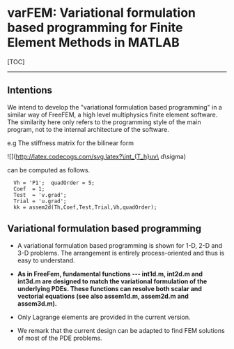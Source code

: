 # varFEM: Variational formulation based programming for Finite Element Methods in MATLAB

[TOC]
 
 --------------

## Intentions

We intend to develop the "variational formulation based programming"  in a similar way of FreeFEM, a high level multiphysics finite element software. The similarity here only refers to the programming style of the main program, not to the internal architecture of the software.


e.g  The stiffness matrix for the bilinear form 

![](http://latex.codecogs.com/svg.latex?\int_{T_h}uv\ d\sigma)  

can be computed as follows.

```
  Vh = 'P1';  quadOrder = 5;
  Coef  = 1;
  Test  = 'v.grad';
  Trial = 'u.grad';
  kk = assem2d(Th,Coef,Test,Trial,Vh,quadOrder);
```

## Variational formulation based programming

  - A variational formulation based programming is shown for 1-D, 2-D and 3-D problems. The arrangement is entirely process-oriented and thus is easy to understand. 
  
  - **As in FreeFem, fundamental functions --- int1d.m, int2d.m and int3d.m are designed to match the variational formulation of the underlying PDEs. These functions can resolve both scalar and vectorial equations (see also assem1d.m, assem2d.m and assem3d.m).**
  
  - Only Lagrange elements are provided in the current version. 
  
  - We remark that the current design can be adapted to find FEM solutions of most of the PDE problems.
